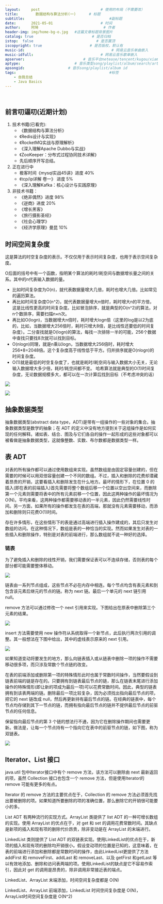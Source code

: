 ```yaml
---
layout:     post             				# 使用的布局（不需要改）
title:        数据结构与算法分析(一)      # 标题 
subtitle:    					  				#副标题
date:       2021-05-01  					# 时间
author:     阿琦                  			# 作者
header-img: img/home-bg-o.jpg 	#这篇文章标题背景图片
catalog: true                        	# 是否归档
istop:  false                             # 是否置顶
iscopyright: true                      # 是否版权，默认有
music-id:                                        # 网易云音乐单曲嵌入
music-idfull:                               # 网易云音乐歌单嵌入
apserver:                           # 音乐平台netease/tencent/kugou/xiami/baidu
aptype:     	           		# 音乐类型song/playlist/album/search/artist
apsongid:                    # 音乐song/playlist/album id
tags:                              	           	#标签
    - 自我总结
    - Java Basics
---
```


&nbsp;
&nbsp;

## 前言叨逼叨(近期计划)
1. 技术书籍(已看完):
   - 《数据结构与算法分析》
   - 《Redis设计与实现》
   - 《RocketMQ实战与原理解析》
   - 《深入理解Apache Dubbo与实战》
   - 《ZooKeeper：分布式过程协同技术详解》
   - 先后顺序开写总结。
2. 正在进行中
    - 极客时间《mysql实战45讲》进度 40%
    - 《tcp/ip详解 卷一》 进度 5%
    - 《深入理解Kafka：核心设计与实践原理》
3. 非技术书籍：
	- 《绝非偶然》进度 98%
	- 《逆商》进度 20%
	- 《增长黑客》
	- 《旅行摄影圣经》
	- 《社会心理学》
	- 《经济学原理》曼昆 10%

## 时间空间复杂度

这是算法的时空复杂度的表示。不仅仅用于表示时间复杂度，也用于表示空间复杂度。

O后面的括号中有一个函数，指明某个算法的耗时/耗空间与数据增长量之间的关系。其中的n代表输入数据的量。 

- 比如时间复杂度为O(n)，就代表数据量增大几倍，耗时也增大几倍。比如常见的遍历算法。 
- 再比如时间复杂度O(n^2)，就代表数据量增大n倍时，耗时增大n的平方倍，这是比线性更高的时间复杂度。比如冒泡排序，就是典型的O(n^2)的算法，对n个数排序，需要扫描n×n次。 
- 再比如O(logn)，当数据增大n倍时，耗时增大logn倍（这里的log是以2为底的，比如，当数据增大256倍时，耗时只增大8倍，是比线性还要低的时间复杂度）。二分查找就是O(logn)的算法，每找一次排除一半的可能，256个数据中查找只要找8次就可以找到目标。 
- O(nlogn)同理，就是n乘以logn，当数据增大256倍时，耗时增大256*8=2048倍。这个复杂度高于线性低于平方。归并排序就是O(nlogn)的时间复杂度。 
- O(1)就是最低的时空复杂度了，也就是耗时/耗空间与输入数据大小无关，无论输入数据增大多少倍，耗时/耗空间都不变。 哈希算法就是典型的O(1)时间复杂度，无论数据规模多大，都可以在一次计算后找到目标（不考虑冲突的话）

![](https://tva1.sinaimg.cn/large/008i3skNly1gq2vr2m5elj30hc0k8djc.jpg)

![](https://tva1.sinaimg.cn/large/008i3skNly1gq2vrqr1yvj30qo0fyajx.jpg)



## 抽象数据类型

抽象数据类型(abstract data type，ADT)是带有一组操作的一些对象的集合。抽象数据类型是数学的抽象；在 ADT 的定义中没有地方提到关于这组操作是如何实现的任何解释。诸如表、结合、图及与它们各自的操作一起形成的这些对象都可以被看做是抽象数据类型，这就像整数、实数、布尔数都是数据类型一样。

## 表 ADT

对表的所有操作都可以通过使用数组来实现。虽然数组是由固定容量创建的，但在需要的时候可以用双倍容量创建一个不同的数组。不过，插入和删除的花费却潜藏着昂贵的开销，这要看插入和删除发生在什么地方。最坏的情形下，在位置 0 的插入(即在表的前端插入)首先需要将整个数组后移一个位置以空出空间来，而删除第一个元素则需要将表中的所有元素前移一个位置，因此这两种操作的最坏情况为 O(N)。平均来看，这两种操作都需要移动表的一半元素，因此仍然需要线性时间。另一方面，如果所有的操作都发生在表的高端，那就没有元素需要移动，而添加和删除则只花费O(1)时间。

存在许多情形，在这些情形下的表是通过高端进行插入操作建成的，其后只发生对数组的访问。在这种情况下，数组是表的一种恰当的实现。然而如果发生对表的一些插入和删除操作，特别是对表的前端进行，那么数组就不说一种好的选择。

### 链表
为了避免插入和删除的线性开销，我们需要保证表可以不连续存储，否则表的每个部分都可能需要整体移动。

![](https://tva1.sinaimg.cn/large/008i3skNly1gq2vs49mydj30yi05y75g.jpg)

链表由一系列节点组成，这些节点不必在内存中相连。每个节点均含有表元素和到包含该元素后继元的节点的链。称为 next 链。最后一个单元的 next 链引用 null。

remove 方法可以通过修改一个 next 引用来实现。下图给出在原表中删除第三个元素的结果。

![](https://tva1.sinaimg.cn/large/008i3skNly1gq2vsoun9nj30yi05wta4.jpg)

insert 方法需要使用 new 操作符从系统取得一个新节点，此后执行两次引用的调整。其一般想法在下图中给出，其中的虚线表示原来的 next 引用。

![](https://tva1.sinaimg.cn/large/008i3skNly1gq2wpg0m8rj30xy0agq4t.jpg)

如果知道变动将要发生的地方，那么向链表插入或从链表中删除一项的操作不需要移动很多项，而只涉及常数个节点链的改变。

在表的前端添加或删除第一项的特殊情形此时也属于常数时间操作，当然要假设到链表前端的链是存在的。只要拥有到链表最后节点的链，那么在链表末尾进行添加操作的特殊情形(即让新的项成为最后一项)可以花费常数时间。因此，典型的链表拥有到该表两端的链。删除最后一项比较复杂，因为必须找出指向最后节点的项，把它的 next 链改成 null，然后再更新持有最后节点的链。在经典的链表中，每个节点均存储到其下一节点的链，而拥有指向最后节点的链并不提供最后节点的前驱节点的任何信息。

保留指向最后节点的第 3 个链的想法行不通，因为它在删除操作期间也需要更新。做法是，让每一个节点持有一个指向它在表中的前驱节点的链，如下图，称为双链表。

![](https://tva1.sinaimg.cn/large/008i3skNly1gq2vtfdyxoj31320asjtt.jpg)


## Iterator、List 接口

java.util 包中Iterator接口中有个 remove 方法，该方法可以删除由 next 最新返回的项，虽然 Collection 接口也包含一个 remove 方法，但是使用Iterator的 remove 可能有更多的有点。

Iterator 的 remove 方法的主要优点在于，Collection 的 remove 方法必须首先找出要被删除的项。如果知道所要删除的项的准确位置，那么删除它的开销很可能要小的多。

List ADT 有两种流行的实现方式。ArrayList 类提供了 list ADT 的一种可增长数组的实现。使用 ArrayList 的优点在于，对 get 和 set 的调用花费常数时间。其缺点是新项的插入和现有项的删除代价昂贵，除非变动是在 ArrayList 的末端进行。

LinkedList 类则提供了 List ADT 的双链表实现。使用LinkedList的优点在于，新项的插入和现有项的删除均开销很小。假设变动项的位置是已知的，这意味着，在表的前端进行添加和删除都是常数时间的操作，由此LinkedList更提供了方法 addFirst 和 removeFirst、addLast 和 removeLast、以及 getFirst 和getLast 等以有效地添加、删除和访问表两端的项。使用LinkedList的缺点是它不容易作索引，因此对 get 的调用是昂贵的，除非调用非常接近表的端点。

LinkedList、ArrayList 末端添加，时间空间复杂度都是 O(N)

LinkedList、ArrayList 前端添加，LinkedList 时间空间复杂度是 O(N)，ArrayList时间空间复杂度是 O(N^2) 